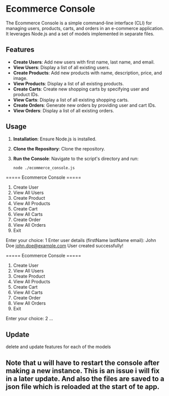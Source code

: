 # Ecommerce Console

The Ecommerce Console is a simple command-line interface (CLI) for managing users, products, carts, and orders in an e-commerce application. It leverages Node.js and a set of models implemented in separate files.

## Features

- **Create Users**: Add new users with first name, last name, and email.
- **View Users**: Display a list of all existing users.
- **Create Products**: Add new products with name, description, price, and image.
- **View Products**: Display a list of all existing products.
- **Create Carts**: Create new shopping carts by specifying user and product IDs.
- **View Carts**: Display a list of all existing shopping carts.
- **Create Orders**: Generate new orders by providing user and cart IDs.
- **View Orders**: Display a list of all existing orders.

## Usage

1. **Installation**: Ensure Node.js is installed.

2. **Clone the Repository**: Clone the repository.

3. **Run the Console**: Navigate to the script's directory and run:

   ```bash
   node ./ecommerce_console.js
   ```

===== Ecommerce Console =====

1. Create User
2. View All Users
3. Create Product
4. View All Products
5. Create Cart
6. View All Carts
7. Create Order
8. View All Orders
9. Exit

Enter your choice: 1
Enter user details (firstName lastName email): John Doe john.doe@example.com
User created successfully!

===== Ecommerce Console =====

1. Create User
2. View All Users
3. Create Product
4. View All Products
5. Create Cart
6. View All Carts
7. Create Order
8. View All Orders
9. Exit

Enter your choice: 2
...

## Update

delete and update features for each of the models

## Note that u will have to restart the console after making a new instance. This is an issue i will fix in a later update. And also the files are saved to a json file which is reloaded at the start of te app.
